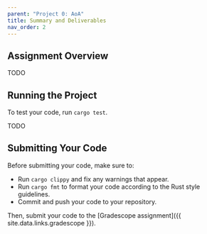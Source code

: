 ```yaml
---
parent: "Project 0: AoA"
title: Summary and Deliverables
nav_order: 2
---
```



## Assignment Overview

TODO

## Running the Project

To test your code, run `cargo test`.

TODO

## Submitting Your Code

Before submitting your code, make sure to:
 - Run `cargo clippy` and fix any warnings that appear.
 - Run `cargo fmt` to format your code according to the Rust style guidelines.
 - Commit and push your code to your repository.

Then, submit your code to the [Gradescope assignment]({{ site.data.links.gradescope }}).
